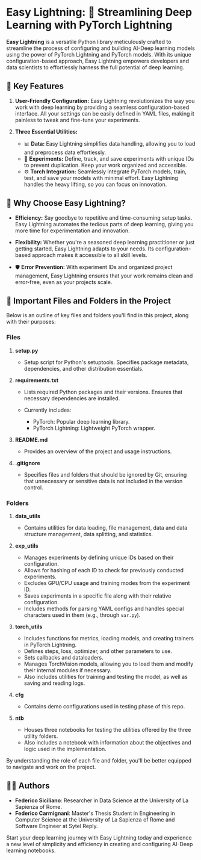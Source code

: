 # Easy Lightning: 🚀 Streamlining Deep Learning with PyTorch Lightning

**Easy Lightning** is a versatile Python library meticulously crafted to streamline the process of configuring and building AI-Deep learning models using the power of PyTorch Lightning and PyTorch models. With its unique configuration-based approach, Easy Lightning empowers developers and data scientists to effortlessly harness the full potential of deep learning.

## 🌟 Key Features

1. **User-Friendly Configuration:** Easy Lightning revolutionizes the way you work with deep learning by providing a seamless configuration-based interface. All your settings can be easily defined in YAML files, making it painless to tweak and fine-tune your experiments.

2. **Three Essential Utilities:**
   - 📊 **Data:** Easy Lightning simplifies data handling, allowing you to load and preprocess data effortlessly.
   - 📝 **Experiments:** Define, track, and save experiments with unique IDs to prevent duplication. Keep your work organized and accessible.
   - ⚙️ **Torch Integration:** Seamlessly integrate PyTorch models, train, test, and save your models with minimal effort. Easy Lightning handles the heavy lifting, so you can focus on innovation.

## 🚀 Why Choose Easy Lightning?

- **Efficiency:** Say goodbye to repetitive and time-consuming setup tasks. Easy Lightning automates the tedious parts of deep learning, giving you more time for experimentation and innovation.

- **Flexibility:** Whether you're a seasoned deep learning practitioner or just getting started, Easy Lightning adapts to your needs. Its configuration-based approach makes it accessible to all skill levels.

- 🛡️ **Error Prevention:** With experiment IDs and organized project management, Easy Lightning ensures that your work remains clean and error-free, even as your projects scale.

## 📁 Important Files and Folders in the Project

Below is an outline of key files and folders you'll find in this project, along with their purposes:

### Files

1. **setup.py**
    - Setup script for Python's setuptools. Specifies package metadata, dependencies, and other distribution essentials.

2. **requirements.txt**
    - Lists required Python packages and their versions. Ensures that necessary dependencies are installed.
  
    - Currently includes:
        - PyTorch: Popular deep learning library.
        - PyTorch Lightning: Lightweight PyTorch wrapper.

3. **README.md**
    - Provides an overview of the project and usage instructions.

4. **.gitignore**
    - Specifies files and folders that should be ignored by Git, ensuring that unnecessary or sensitive data is not included in the version control.

### Folders

1. **data_utils**
    - Contains utilities for data loading, file management, data and data structure management, data splitting, and statistics.

2. **exp_utils**
    - Manages experiments by defining unique IDs based on their configuration.
    - Allows for hashing of each ID to check for previously conducted experiments.
    - Excludes GPU/CPU usage and training modes from the experiment ID.
    - Saves experiments in a specific file along with their relative configuration.
    - Includes methods for parsing YAML configs and handles special characters used in them (e.g., through `var.py`).

3. **torch_utils**
    - Includes functions for metrics, loading models, and creating trainers in PyTorch Lightning.
    - Defines steps, loss, optimizer, and other parameters to use.
    - Sets callbacks and dataloaders.
    - Manages TorchVision models, allowing you to load them and modify their internal modules if necessary.
    - Also includes utilities for training and testing the model, as well as saving and reading logs.

4. **cfg**
    - Contains demo configurations used in testing phase of this repo.

5. **ntb**
    - Houses three notebooks for testing the utilities offered by the three utility folders.
    - Also includes a notebook with information about the objectives and logic used in the implementation.

By understanding the role of each file and folder, you'll be better equipped to navigate and work on the project.

## 🧑‍🚀 Authors

- **Federico Siciliano**: Researcher in Data Science at the University of La Sapienza of Rome.
- **Federico Carmignani**: Master's Thesis Student in Engineering in Computer Science at the University of La Sapienza of Rome and Software Engineer at Sytel Reply.


Start your deep learning journey with Easy Lightning today and experience a new level of simplicity and efficiency in creating and configuring AI-Deep learning notebooks.
